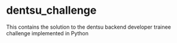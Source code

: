 # dentsu_challenge
This contains the solution to the dentsu backend developer trainee challenge implemented in Python
